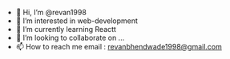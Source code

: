 - 👋 Hi, I’m @revan1998
- 👀 I’m interested in web-development
- 🌱 I’m currently learning Reactt
- 💞️ I’m looking to collaborate on ...
- 📫 How to reach me email    :   revanbhendwade1998@gmail.com

<!---
revan1998/revan1998 is a ✨ special ✨ repository because its `README.md` (this file) appears on your GitHub profile.
You can click the Preview link to take a look at your changes.
--->

